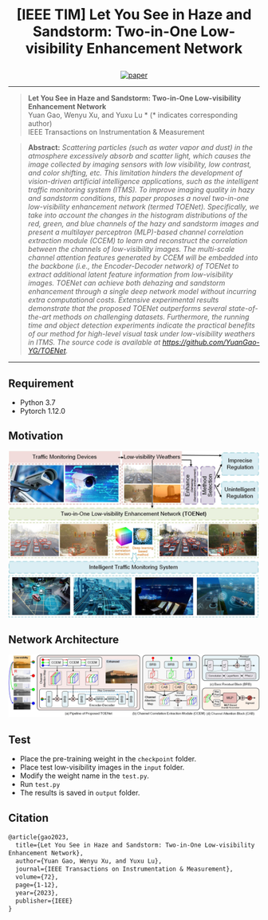 # <p align=center> [IEEE TIM] Let You See in Haze and Sandstorm: Two-in-One Low-visibility Enhancement Network</p>

<div align="center">

[![paper](https://img.shields.io/badge/SCANet-paper-blue.svg)]([https://openaccess.thecvf.com/content/CVPR2023W/NTIRE/html/Guo_SCANet_Self-Paced_Semi-Curricular_Attention_Network_for_Non-Homogeneous_Image_Dehazing_CVPRW_2023_paper.html](https://doi.org/10.1109/TIM.2023.3304668))
  


</div>

---
>**Let You See in Haze and Sandstorm: Two-in-One Low-visibility Enhancement Network**<br>  Yuan Gao, Wenyu Xu, and Yuxu Lu * (* indicates corresponding author) <br> 
>IEEE Transactions on Instrumentation & Measurement

> **Abstract:** *Scattering particles (such as water vapor and dust) in the atmosphere excessively absorb and scatter light, which causes the image collected by imaging sensors with low visibility, low contrast, and color shifting, etc. This limitation hinders the development of vision-driven artificial intelligence applications, such as the intelligent traffic monitoring system (ITMS). To improve imaging quality in hazy and sandstorm conditions, this paper proposes a novel two-in-one low-visibility enhancement network (termed TOENet). Specifically, we take into account the changes in the histogram distributions of the red, green, and blue channels of the hazy and sandstorm images and present a multilayer perceptron (MLP)-based channel correlation extraction module (CCEM) to learn and reconstruct the correlation between the channels of low-visibility images. The multi-scale channel attention features generated by CCEM will be embedded into the backbone (i.e., the Encoder-Decoder network) of TOENet to extract additional latent feature information from low-visibility images. TOENet can achieve both dehazing and sandstorm enhancement through a single deep network model without incurring extra computational costs. Extensive experimental results demonstrate that the proposed TOENet outperforms several state-of-the-art methods on challenging datasets. Furthermore, the running time and object detection experiments indicate the practical benefits of our method for high-level visual task under low-visibility weathers in ITMS. The source code is available at https://github.com/YuanGao-YG/TOENet.*
<hr />

## Requirement

- Python 3.7
- Pytorch 1.12.0

## Motivation
![Image](images/Motivation.jpg)

## Network Architecture
![Image](images/Network.jpg)

## Test
* Place the pre-training weight in the `checkpoint` folder.
* Place test low-visibility images in the `input` folder.
* Modify the weight name in the `test.py`.<br>
* Run `test.py`
* The results is saved in `output` folder.

## Citation

```
@article{gao2023,
  title={Let You See in Haze and Sandstorm: Two-in-One Low-visibility Enhancement Network},
  author={Yuan Gao, Wenyu Xu, and Yuxu Lu},
  journal={IEEE Transactions on Instrumentation & Measurement},
  volume={72},
  page={1-12},
  year={2023},
  publisher={IEEE}
}
